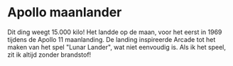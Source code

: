 # Apollo maanlander

Dit ding weegt 15.000 kilo! Het landde op de maan, voor het eerst in 1969
tijdens de Apollo 11 maanlanding. De landing inspireerde Arcade tot het maken
van het spel "Lunar Lander", wat niet eenvoudig is. Als ik het speel, zit ik
altijd zonder brandstof!
